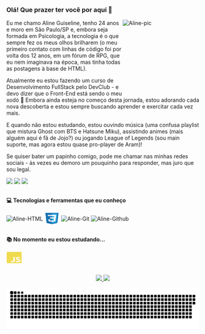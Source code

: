 ### Olá! Que prazer ter você por aqui 💜  

<div>
<img align="right" alt="Aline-pic" height="200" width="200" src="https://lh3.googleusercontent.com/2jzG_970F4h3OKh3Dv-77QMK5ywDFx7xp08qebnxiyV-1qKlJ-p7SxZ9HoNfXUDT3ScQKfWx8VZJJFMlXUr9E1lHYBt5uH3pN4g94K2CmVb0x9BR3qBgNg9_FYR8mj6P6DsSwTGuQEeiW1_VEeYoilyT8axcwBrqSVdNRPisl9TVYSoxUffoYpbd6WAD5QOu713Wcepg-FCHkB9NYP5lWbUxvGrvlgXn0oxN0iB1rTKszx7EhioexbyDQp8ilKMT4DuXM5w5Jl8GlsHSpZH2Gu7JGr0j8Ds5heuKIKWZ3wvouj9lb4Mh6mRHVIVzwx-BsG01iBln7O0I_PT8rrK7PnnXbUPyeyu7q-s46mDinphD1uTm8q3GuUy0ERLAy7VrCvwYB-0demd2oAnD8YkXD7iT6ae1zzAAhyYmNaC9V6EDye_3sjHbzsHaZJO4j4hzhepU_rQCD1krNDgNWYjN4IH0A_3jpLL_0kvt3vT9WbxNMaPRIm2VoihHLa-sqQT9o10qfpPoJnqcEUAO3OfyxqIWmFJWZjfaLB5rfktthbqfs3c1iMcBQMgM7uezlcY9aWYfpTe4cDwj_8d350feFAhrwK86s1h2FBUbGurLWl9ETFwbk2et9NsEIgXjZgjC6g1eCXXBbb8gNBc0T4rwHEOHUkAWOtzrXlkEZKiz9ail-W0Zv0Cf4_36TmO6RHutN3PtlcJGG90Bu9RMRs8xpxVWlG9fc3LXIW8R7usXGMYcRjfOZoLCjf5lL1T4Froog7ey0fRPsIHZYeHp7GdulPQJGFg3psWPj1N3cTuBybsrZKG5vs24-MFuclY0tEhwgp-_kGBfEE-EcSzH5PJhzs4JBY2sLXPrWlRLnGuBTNWlH6tB_AK7-GCcm1120CG7leUv8Thhu2X8tzBSHbvrPK1H8-6szki13_JBslwq1P581MzQOg=w509-h490-no?authuser=0">
  </div>
  
Eu me chamo Aline Guiseline, tenho 24 anos e moro em São Paulo/SP e, embora seja formada em Psicologia, a tecnologia é o que sempre fez os meus olhos brilharem (o meu primeiro contato com linhas de código foi por volta dos 12 anos, em um fórum de RPG, que eu nem imaginava na época, mas tinha todas as postagens à base de HTML).

Atualmente eu estou fazendo um curso de Desenvolvimento FullStack pelo DevClub - e devo dizer que o Front-End está sendo o meu xodó 💜 Embora ainda esteja no começo desta jornada, estou adorando cada nova descoberta e estou sempre buscando aprender e exercitar cada vez mais.

E quando não estou estudando, estou ouvindo música (uma confusa playlist que mistura Ghost com BTS e Hatsune Miku), assistindo animes (mais alguém aqui é fã de Jojo?) ou jogando League of Legends (sou main suporte, mas agora estou quase pro-player de Aram)!

Se quiser bater um papinho comigo, pode me chamar nas minhas redes sociais - às vezes eu demoro um pouquinho para responder, mas juro que sou legal.

  <a href="https://instagram.com/alineguiseline" target="_blank"><img src="https://img.icons8.com/ios/40/FFFFFF/instagram-new--v1.png" target="_blank"></a>
  <a href="https://www.linkedin.com/in/alineguiseline/" target="_blank"><img src="https://img.icons8.com/ios-filled/40/FFFFFF/linkedin-circled--v1.png" target="_blank"></a>
  <a href = "mailto:alineguiseline@gmail.com"><img src="https://img.icons8.com/glyph-neue/40/FFFFFF/gmail.png" target="_blank"></a>
  
##

#### 💻 Tecnologias e ferramentas que eu conheço
<div style="display: inline-block">
  <img align="center" alt="Aline-HTML" height="30" width="40" src="https://cdn.jsdelivr.net/gh/devicons/devicon/icons/html5/html5-original.svg">
  <img align="center" alt="Aline-CSS" height="30" width="40" src="https://raw.githubusercontent.com/devicons/devicon/master/icons/css3/css3-original.svg">
  <img align="center" alt="Aline-Git" height="30" width="40" src="https://cdn.jsdelivr.net/gh/devicons/devicon/icons/git/git-original.svg">
  <img align="center" alt="Aline-Github" height="40" width="40" src="https://img.icons8.com/glyph-neue/64/FFFFFF/github.png">
</div>

##

#### 📚 No momento eu estou estudando...
  <img align="center" alt="Aline-Js" height="30" width="40" src="https://raw.githubusercontent.com/devicons/devicon/master/icons/javascript/javascript-plain.svg">
 
  
##
    
  <div align="center">
  <a href="https://github.com/alineguiseline">
  <img height="150em" src="https://github-readme-stats.vercel.app/api?username=alineguiseline&show_icons=true&theme=tokyonight&include_all_commits=true&count_private=true"/>
  <img height="150em" src="https://github-readme-stats.vercel.app/api/top-langs/?username=alineguiseline&layout=compact&langs_count=7&theme=tokyonight"/>
 
   ![Snake animation](https://github.com/alineguiseline/alineguiseline/blob/output/github-contribution-grid-snake.svg)
  </div> 
